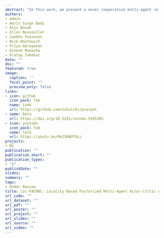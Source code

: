 ```yaml
---
abstract: "In this work, we present a novel cooperative multi-agent reinforcement learning method called Locality based Factorized Multi-Agent Actor-Critic (Loc-FACMAC). The existing state-of-the-art algorithms, such as FACMAC, rely on the global reward information for critic training. However, in a distributed multi-agent system, the global reward is overgeneralized. The global reward cannot accurately reflect the influence of individual agents' actions, resulting in the mixer's poor performance in assigning credit. We introduce the idea of locality into critic learning to connect the strongly related agents into partitions. Agents in the same partition have a more significant impact retained within the partition itself. Thus, agents learning from the local reward can provide a more precise evaluation of the policy. This technique prevents the agent using information from unrelated agents and also helps to deal with the curse of dimensionality due to multiple agents. Loc-FACMAC further improves the efficiency of learning by introducing locality to the actor update as well. We evaluate the performance of Loc-FACMAC on three environments: Multi-cartpole, the StarCraft Multi-Agent Challenge, and Bounded-Cooperative-Navigation. We explore the impact of partition sizes on the performance and compare the result with baseline MARL algorithms such as LOMAQ, FACMAC, and QMIX. The experiments reveal that, if the locality structure is defined properly, Loc-FACMAC outperforms these baseline algorithms up to 45% , indicating that exploiting the locality structure in the actor-critic framework improves the MARL performance."
authors:
- admin
- Amrit Singh Bedi
- Anjn Basak
- Ellen Novoseller
- Jaakko Paasonen
- Nick Waytowich
- Priya Narayanan
- Dinesh Manocha
- Pratap Tokekar
date: ""
doi: ""
featured: true
image:
  caption: ''
  focal_point: ""
  preview_only: false
links:
- icon: github
  icon_pack: fab
  name: Code
  url: https://github.com/niksirbi/pcarpet
- name: Data
  url: https://doi.org/10.5281/zenodo.5565305
- icon: youtube
  icon_pack: fab
  name: Talk
  url: https://youtu.be/MoJ3HNUT4Lc
projects:
- BS
publication: ""
publication_short: ""
publication_types:
- "2"
publishDate: ""
slides: 
summary: ""
tags:
- Under Review
title: Loc-FACMAC: Locality Based Factorized Multi-Agent Actor-Critic Algorithm for Cooperative Task
url_code: ""
url_dataset: ""
url_pdf: ""
url_poster: ""
url_project: ""
url_slides: ""
url_source: ""
url_video: ""
---
```

